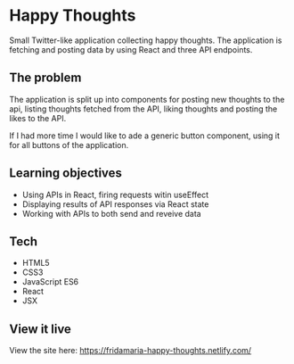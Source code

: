 # Happy Thoughts

Small Twitter-like application collecting happy thoughts. The application is fetching and posting data by using React and three API endpoints.

## The problem

The application is split up into components for posting new thoughts to the api, listing thoughts fetched from the API, liking thoughts and posting the likes to the API.

If I had more time I would like to ade a generic button component, using it for all buttons of the application.

## Learning objectives

* Using APIs in React, firing requests witin useEffect
* Displaying results of API responses via React state
* Working with APIs to both send and reveive data

## Tech

* HTML5
* CSS3
* JavaScript ES6
* React
* JSX

## View it live

View the site here: https://fridamaria-happy-thoughts.netlify.com/
